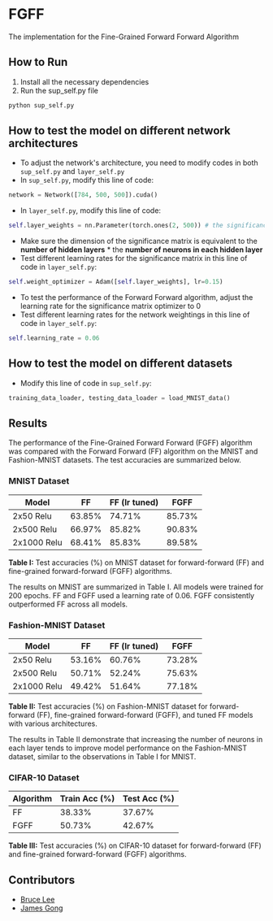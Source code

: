 # FGFF
The implementation for the Fine-Grained Forward Forward Algorithm


## How to Run

1. Install all the necessary dependencies
2. Run the sup_self.py file
```python
python sup_self.py
```

## How to test the model on different network architectures
- To adjust the network's architecture, you need to modify codes in both `sup_self.py` and `layer_self.py`
- In `sup_self.py`, modify this line of code:
```python
network = Network([784, 500, 500]).cuda()
```
- In `layer_self.py`, modify this line of code:
```python
self.layer_weights = nn.Parameter(torch.ones(2, 500)) # the significance matrix
```
- Make sure the dimension of the significance matrix is equivalent to the **number of hidden layers** * the **number of neurons in each hidden layer**
- Test different learning rates for the significance matrix in this line of code in `layer_self.py`:
```python
self.weight_optimizer = Adam([self.layer_weights], lr=0.15)
```
- To test the performance of the Forward Forward algorithm, adjust the learning rate for the significance matrix optimizer to 0
- Test different learning rates for the network weightings in this line of code in `layer_self.py`:
```python
self.learning_rate = 0.06
```

## How to test the model on different datasets
- Modify this line of code in `sup_self.py`:
```python
training_data_loader, testing_data_loader = load_MNIST_data()
```


## Results

The performance of the Fine-Grained Forward Forward (FGFF) algorithm was compared with the Forward Forward (FF) algorithm on the MNIST and Fashion-MNIST datasets. The test accuracies are summarized below.

### MNIST Dataset

| Model         | FF       | FF (lr tuned) | FGFF     |
|---------------|----------|---------------|----------|
| 2x50 Relu     | 63.85%   | 74.71%        | 85.73%   |
| 2x500 Relu    | 66.97%   | 85.82%        | 90.83%   |
| 2x1000 Relu   | 68.41%   | 85.83%        | 89.58%   |

**Table I:** Test accuracies (%) on MNIST dataset for forward-forward (FF) and fine-grained forward-forward (FGFF) algorithms.

The results on MNIST are summarized in Table I. All models were trained for 200 epochs. FF and FGFF used a learning rate of 0.06. FGFF consistently outperformed FF across all models.

### Fashion-MNIST Dataset

| Model         | FF       | FF (lr tuned) | FGFF     |
|---------------|----------|---------------|----------|
| 2x50 Relu     | 53.16%   | 60.76%        | 73.28%   |
| 2x500 Relu    | 50.71%   | 52.24%        | 75.63%   |
| 2x1000 Relu   | 49.42%   | 51.64%        | 77.18%   |

**Table II:** Test accuracies (%) on Fashion-MNIST dataset for forward-forward (FF), fine-grained forward-forward (FGFF), and tuned FF models with various architectures.

The results in Table II demonstrate that increasing the number of neurons in each layer tends to improve model performance on the Fashion-MNIST dataset, similar to the observations in Table I for MNIST.

### CIFAR-10 Dataset

| Algorithm | Train Acc (%) | Test Acc (%) |
|-----------|---------------|--------------|
| FF        | 38.33%        | 37.67%       |
| FGFF      | 50.73%        | 42.67%       |

**Table III:** Test accuracies (%) on CIFAR-10 dataset for forward-forward (FF) and fine-grained forward-forward (FGFF) algorithms.

## Contributors
- [Bruce Lee](https://github.com/tli389)
- [James Gong](https://github.com/HaoxuanGong)

